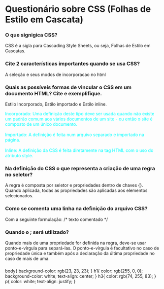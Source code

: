 <!DOCTYPE html>
<html lang="en">
<head>
    <meta charset="UTF-8">
    <meta http-equiv="X-UA-Compatible" content="IE=edge">
    <meta name="viewport" content="width=device-width, initial-scale=1.0">
    <title>Document</title>
    <link rel="stylesheet" href="style.css">
</head>
<body>
    <h1>Questionário sobre CSS (<span>Folhas de Estilo em Cascata</span>)</h1>
    <h3>O que signigica CSS?</h3>
    <p>CSS é a sigla para Cascading Style Sheets, ou seja, Folhas de Estilo em Cascatas.        </p>
    <h3>Cite 2 características importantes quando se usa CSS?</h3>
    <p>A seleção e seus modos de incorporacao no html</p>
    <h3>Quais as possíveis formas de vincular o CSS em um documento HTML? Cite e exemplifique.</h3>
    <p style="text-align: left  ;">Estilo Incorporado, Estilo importado e Estilo inline.</p>
    <p style="color: aqua;">Incorporado: Uma definição deste tipo deve ser usada quando não
        existe um padrão comum aos vários documentos de um
        site - ou então o site é composto de um único documento.<br><br>Importado: A definição é feita num arquivo separado e importado
        na página.<br><br>Inline: A definição da CSS é feita diretamente na
        tag HTML com o uso do atributo style.</p>
    <h3>Na definição do CSS o que representa a criação de uma regra no seletor?</h3>
    <p>A regra é composta por seletor e propriedades dentro de chaves {}. Quando aplicada, todas as propriedades são aplicadas aos elementos selecionados.</p>
    <h3>Como se comenta uma linha na definição do arquivo CSS?</h3>
    <p>Com a seguinte formulação: /* texto comentado */</p>
    <h3></h3>
    <p></p>
    <h3>Quando o ; será utilizado?</h3>
    <p>Quando mais de uma propriedade for definida na regra, deve-se usar ponto-e-vírgula para separá-las.
        O ponto-e-vírgula é facultativo no caso de propriedade única e também após a declaração da última propriedade no caso de mais de uma.</p>
    <h3></h3>
    <p></p>
</body>
</html>
    
body{
    background-color: rgb(23, 23, 23);
}
h1{
    color: rgb(255, 0, 0);
    background-color: white;
    text-align: center;
}
h3{
    color: rgb(74, 255, 83);
}
p{
    color: white;
    text-align: justify;
}
